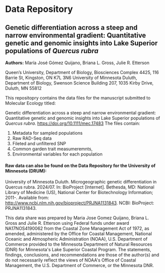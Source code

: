 # Data Repository
## Genetic differentiation across a steep and narrow environmental gradient: Quantitative genetic and genomic insights into Lake Superior populations of *Quercus rubra*

**Authors:** María José Gómez Quijano, Briana L. Gross, Julie R. Etterson

Queen’s University, Department of Biology, Biosciences Complex 4425, 116 Barrie St, Kingston, ON K7L 3N6
University of Minnesota Duluth, Department of Biology, Swenson Science Building 207, 1035 Kirby Drive, Duluth, MN 55812


This repositopry contains the data files for the manuscript submitted to Molecular Ecology titled: 

Genetic differentiation across a steep and narrow environmental gradient: Quantitative genetic and genomic insights into Lake Superior populations of *Quercus rubra*. https://doi.org/10.1111/mec.17483
The files contain:

1. Metadata for sampled populations
2. Raw RAD-Seq data
3. Fileted and unfiltered SNP
4. Common garden trait measumeremnts,
5. Environmental variables for each population


#### Raw data can also be found on the Data Repository for the University of Minnesota (DRUM):

University of Minnesota Duluth. Microgeographic genetic differentiation in Quercus rubra. 2024/07. In: BioProject [Internet]. Bethesda, MD: National Library of Medicine (US), National Center for Biotechnology Information; 2011-. Available from: http://www.ncbi.nlm.nih.gov/bioproject/PRJNA1131843. NCBI: BioProject: PRJNA1131843.


This data share was prepared by Maria Jose Gomez Quijano, Briana L. Gross and Julie R. Etterson using Federal funds under award NA17NOS4190062 from the Coastal Zone Management Act of 1972, as amended, administered by the Office for Coastal Management, National Oceanic and Atmospheric Administration (NOAA), U.S. Department of Commerce provided to the Minnesota Department of Natural Resources (DNR) for Minnesota's Lake Superior Coastal Program. The statements, findings, conclusions, and recommendations are those of the author(s) and do not necessarily reflect the views of NOAA's Office of Coastal Management, the U.S. Department of Commerce, or the Minnesota DNR.
